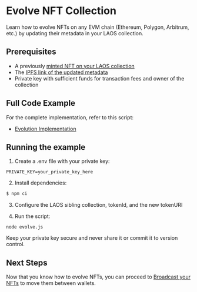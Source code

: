 # Evolve NFT Collection

Learn how to evolve NFTs on any EVM chain (Ethereum, Polygon, Arbitrum, etc.) by updating their metadata in your LAOS collection.

## Prerequisites

- A previously [minted NFT on your LAOS collection](/guides/how-to-without-api/minting.md)  
- The [IPFS link of the updated metadata](/guides/how-to-without-api/ipfs-upload.md)
- Private key with sufficient funds for transaction fees and owner of the collection

## Full Code Example

For the complete implementation, refer to this script:

- [Evolution Implementation](https://github.com/freeverseio/laos-examples/blob/main/evolve.js)

## Running the example

1. Create a .env file with your private key:
```
PRIVATE_KEY=your_private_key_here
```

2. Install dependencies:
```bash
$ npm ci
```

3. Configure the LAOS sibling collection, tokenId, and the new tokenURI

4. Run the script:
```
node evolve.js
```

Keep your private key secure and never share it or commit it to version control.

## Next Steps

Now that you know how to evolve NFTs, you can proceed to [Broadcast your NFTs](/guides/how-to-without-api/broadcasting) to move them between wallets.